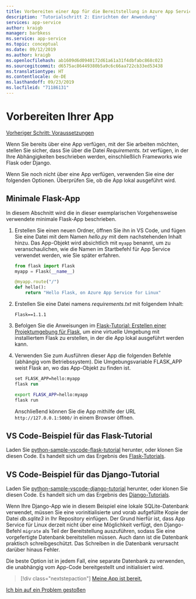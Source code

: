 ```yaml
---
title: Vorbereiten einer App für die Bereitstellung in Azure App Service für Linux aus Visual Studio Code
description: 'Tutorialschritt 2: Einrichten der Anwendung'
services: app-service
author: kraigb
manager: barbkess
ms.service: app-service
ms.topic: conceptual
ms.date: 09/12/2019
ms.author: kraigb
ms.openlocfilehash: ab1609d6d0940172d61a61a31f4dbfabc868c023
ms.sourcegitcommit: d6575ac86449380b5a9c6c66aa722cb33ed53438
ms.translationtype: HT
ms.contentlocale: de-DE
ms.lasthandoff: 09/23/2019
ms.locfileid: "71186131"
---
```

# <a name="prepare-your-app"></a>Vorbereiten Ihrer App

[Vorheriger Schritt: Voraussetzungen](tutorial-deploy-app-service-on-linux-01.md)

Wenn Sie bereits über eine App verfügen, mit der Sie arbeiten möchten, stellen Sie sicher, dass Sie über die Datei *Requirements. txt* verfügen, in der Ihre Abhängigkeiten beschrieben werden, einschließlich Frameworks wie Flask oder Django.

Wenn Sie noch nicht über eine App verfügen, verwenden Sie eine der folgenden Optionen. Überprüfen Sie, ob die App lokal ausgeführt wird.

## <a name="minimal-flask-app"></a>Minimale Flask-App

In diesem Abschnitt wird die in dieser exemplarischen Vorgehensweise verwendete minimale Flask-App beschrieben.

1. Erstellen Sie einen neuen Ordner, öffnen Sie ihn in VS Code, und fügen Sie eine Datei mit dem Namen *hello.py* mit dem nachstehenden Inhalt hinzu. Das App-Objekt wird absichtlich mit `myapp` benannt, um zu veranschaulichen, wie die Namen im Startbefehl für App Service verwendet werden, wie Sie später erfahren.

    ```python
    from flask import Flask
    myapp = Flask(__name__)

    @myapp.route("/")
    def hello():
        return "Hello Flask, on Azure App Service for Linux"
    ```

1. Erstellen Sie eine Datei namens *requirements.txt* mit folgendem Inhalt:

    ```text
    Flask==1.1.1
    ```

1. Befolgen Sie die Anweisungen im [Flask-Tutorial: Erstellen einer Projektumgebung für Flask](https://code.visualstudio.com/docs/python/tutorial-flask#create-a-project-environment-for-flask), um eine virtuelle Umgebung mit installiertem Flask zu erstellen, in der die App lokal ausgeführt werden kann.

1. Verwenden Sie zum Ausführen dieser App die folgenden Befehle (abhängig vom Betriebssystem). Die Umgebungsvariable FLASK_APP weist Flask an, wo das App-Objekt zu finden ist.

    ```ps
    set FLASK_APP=hello:myapp
    flask run
    ```

    ```bash
    export FLASK_APP=hello:myapp
    flask run
    ```

    Anschließend können Sie die App mithilfe der URL `http://127.0.0.1:5000/` in einem Browser öffnen.

## <a name="vs-code-flask-tutorial-sample"></a>VS Code-Beispiel für das Flask-Tutorial

Laden Sie [python-sample-vscode-flask-tutorial](https://github.com/Microsoft/python-sample-vscode-flask-tutorial) herunter, oder klonen Sie diesen Code. Es handelt sich um das Ergebnis des [Flask-Tutorials](https://code.visualstudio.com/docs/python/tutorial-flask).

## <a name="vs-code-django-tutorial-sample"></a>VS Code-Beispiel für das Django-Tutorial

Laden Sie [python-sample-vscode-django-tutorial](https://github.com/Microsoft/python-sample-vscode-django-tutorial) herunter, oder klonen Sie diesen Code. Es handelt sich um das Ergebnis des [Django-Tutorials](https://code.visualstudio.com/docs/python/tutorial-django).

Wenn Ihre Django-App wie in diesem Beispiel eine lokale SQLite-Datenbank verwendet, müssen Sie eine vorinitialisierte und vorab aufgefüllte Kopie der Datei *db.sqlite3* in Ihr Repository einfügen. Der Grund hierfür ist, dass App Service für Linux derzeit nicht über eine Möglichkeit verfügt, den Django-Befehl `migrate` als Teil der Bereitstellung auszuführen, sodass Sie eine vorgefertigte Datenbank bereitstellen müssen. Auch dann ist die Datenbank praktisch schreibgeschützt. Das Schreiben in die Datenbank verursacht darüber hinaus Fehler.

Die beste Option ist in jedem Fall, eine separate Datenbank zu verwenden, die unabhängig vom App-Code bereitgestellt und initialisiert wird.

> [!div class="nextstepaction"]
> [Meine App ist bereit.](tutorial-deploy-app-service-on-linux-03.md)

[Ich bin auf ein Problem gestoßen](https://www.research.net/r/PWZWZ52?tutorial=vscode-appservice-python&step=02-prepare-app)
